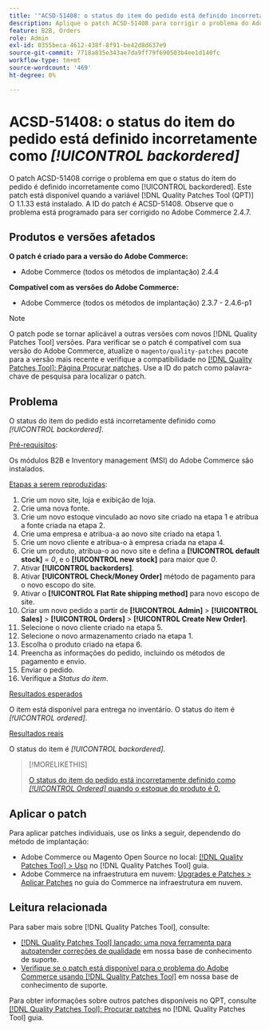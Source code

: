 ```yaml
---
title: '"ACSD-51408: o status do item do pedido está definido incorretamente como [!UICONTROL backordered]'''
description: Aplique o patch ACSD-51408 para corrigir o problema do Adobe Commerce em que o status do item do pedido está definido incorretamente como [!UICONTROL backordered].
feature: B2B, Orders
role: Admin
exl-id: 0355beca-4612-438f-8f91-be42d8d637e9
source-git-commit: 7718a835e343ae7da9ff79f690503b4ee1d140fc
workflow-type: tm+mt
source-wordcount: '469'
ht-degree: 0%

---
```


# ACSD-51408: o status do item do pedido está definido incorretamente como *[!UICONTROL backordered]*

O patch ACSD-51408 corrige o problema em que o status do item do pedido é definido incorretamente como [!UICONTROL backordered]. Este patch está disponível quando a variável [!DNL Quality Patches Tool (QPT)] O 1.1.33 está instalado. A ID do patch é ACSD-51408. Observe que o problema está programado para ser corrigido no Adobe Commerce 2.4.7.

## Produtos e versões afetados

**O patch é criado para a versão do Adobe Commerce:**

* Adobe Commerce (todos os métodos de implantação) 2.4.4

**Compatível com as versões do Adobe Commerce:**

* Adobe Commerce (todos os métodos de implantação) 2.3.7 - 2.4.6-p1

>[!NOTE]
>
>O patch pode se tornar aplicável a outras versões com novos [!DNL Quality Patches Tool] versões. Para verificar se o patch é compatível com sua versão do Adobe Commerce, atualize o `magento/quality-patches` pacote para a versão mais recente e verifique a compatibilidade no [[!DNL Quality Patches Tool]: Página Procurar patches](https://experienceleague.adobe.com/tools/commerce-quality-patches/index.html). Use a ID do patch como palavra-chave de pesquisa para localizar o patch.

## Problema

O status do item do pedido está incorretamente definido como *[!UICONTROL backordered]*.

<u>Pré-requisitos</u>:

Os módulos B2B e Inventory management (MSI) do Adobe Commerce são instalados.

<u>Etapas a serem reproduzidas</u>:

1. Crie um novo site, loja e exibição de loja.
1. Crie uma nova fonte.
1. Crie um novo estoque vinculado ao novo site criado na etapa 1 e atribua a fonte criada na etapa 2.
1. Crie uma empresa e atribua-a ao novo site criado na etapa 1.
1. Crie um novo cliente e atribua-o à empresa criada na etapa 4.
1. Crie um produto, atribua-o ao novo site e defina a **[!UICONTROL default stock]** = *0*, e o **[!UICONTROL new stock]** para maior que *0*.
1. Ativar **[!UICONTROL backorders]**.
1. Ativar **[!UICONTROL Check/Money Order]** método de pagamento para o novo escopo do site.
1. Ativar o **[!UICONTROL Flat Rate shipping method]** para novo escopo de site.
1. Criar um novo pedido a partir de **[!UICONTROL Admin]** > **[!UICONTROL Sales]** > **[!UICONTROL Orders]** > **[!UICONTROL Create New Order]**.
1. Selecione o novo cliente criado na etapa 5.
1. Selecione o novo armazenamento criado na etapa 1.
1. Escolha o produto criado na etapa 6.
1. Preencha as informações do pedido, incluindo os métodos de pagamento e envio.
1. Enviar o pedido.
1. Verifique a *Status do item*.

<u>Resultados esperados</u>

O item está disponível para entrega no inventário. O status do item é *[!UICONTROL ordered]*.

<u>Resultados reais</u>

O status do item é *[!UICONTROL backordered]*.

>[!MORELIKETHIS]
>
>[O status do item do pedido está incorretamente definido como *[!UICONTROL Ordered]* quando o estoque do produto é 0.](/help/support-tools/patches-available-in-qpt-tool/v1-1-33/acsd-51735-order-item-status-incorrectly-set.md)

## Aplicar o patch

Para aplicar patches individuais, use os links a seguir, dependendo do método de implantação:

* Adobe Commerce ou Magento Open Source no local: [[!DNL Quality Patches Tool] > Uso](https://experienceleague.adobe.com/docs/commerce-operations/tools/quality-patches-tool/usage.html) no [!DNL Quality Patches Tool] guia.
* Adobe Commerce na infraestrutura em nuvem: [Upgrades e Patches > Aplicar Patches](https://experienceleague.adobe.com/docs/commerce-cloud-service/user-guide/develop/upgrade/apply-patches.html) no guia do Commerce na infraestrutura em nuvem.

## Leitura relacionada

Para saber mais sobre [!DNL Quality Patches Tool], consulte:

* [[!DNL Quality Patches Tool] lançado: uma nova ferramenta para autoatender correções de qualidade](/help/announcements/adobe-commerce-announcements/magento-quality-patches-released-new-tool-to-self-serve-quality-patches.md) em nossa base de conhecimento de suporte.
* [Verifique se o patch está disponível para o problema do Adobe Commerce usando [!DNL Quality Patches Tool]](/help/support-tools/patches-available-in-qpt-tool/check-patch-for-magento-issue-with-magento-quality-patches.md) em nossa base de conhecimento de suporte.

Para obter informações sobre outros patches disponíveis no QPT, consulte [[!DNL Quality Patches Tool]: Procurar patches](https://experienceleague.adobe.com/tools/commerce-quality-patches/index.html) no [!DNL Quality Patches Tool] guia.
